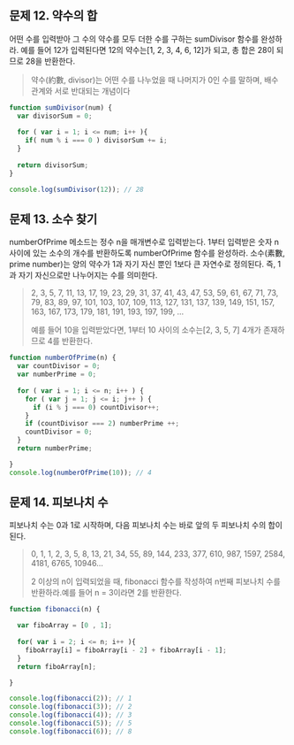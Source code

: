 ## 문제 12. 약수의 합

어떤 수를 입력받아 그 수의 약수를 모두 더한 수를 구하는 sumDivisor 함수를 완성하라. 예를 들어 12가 입력된다면 12의 약수는[1, 2, 3, 4, 6, 12]가 되고, 총 합은 28이 되므로 28을 반환한다. 

> 약수(約數, divisor)는 어떤 수를 나누었을 때 나머지가 0인 수를 말하며, 배수 관계와 서로 반대되는 개념이다

```javascript
function sumDivisor(num) {
  var divisorSum = 0;
  
  for ( var i = 1; i <= num; i++ ){
    if( num % i === 0 ) divisorSum += i;
  }
  
  return divisorSum;
}

console.log(sumDivisor(12)); // 28

```



## 문제 13. 소수 찾기

numberOfPrime 메소드는 정수 n을 매개변수로 입력받는다. 1부터 입력받은 숫자 n 사이에 있는 소수의 개수를 반환하도록 numberOfPrime 함수를 완성하라. 소수(素數, prime number)는 양의 약수가 1과 자기 자신 뿐인 1보다 큰 자연수로 정의된다. 즉, 1과 자기 자신으로만 나누어지는 수를 의미한다.

> 2, 3, 5, 7, 11, 13, 17, 19, 23, 29, 31, 37, 41, 43, 47, 53, 59, 61, 67, 71, 73, 79, 83, 89, 97, 101, 103, 107, 109, 113, 127, 131, 137, 139, 149, 151, 157, 163, 167, 173, 179, 181, 191, 193, 197, 199, …
>
> 예를 들어 10을 입력받았다면, 1부터 10 사이의 소수는[2, 3, 5, 7] 4개가 존재하므로 4를 반환한다. 

```javascript
function numberOfPrime(n) {
  var countDivisor = 0;
  var numberPrime = 0;
  
  for ( var i = 1; i <= n; i++ ) {
    for ( var j = 1; j <= i; j++ ) {
      if (i % j === 0) countDivisor++;
    }
    if (countDivisor === 2) numberPrime ++;
    countDivisor = 0;
  }
  return numberPrime;

}
console.log(numberOfPrime(10)); // 4
```



## 문제 14. 피보나치 수

피보나치 수는 0과 1로 시작하며, 다음 피보나치 수는 바로 앞의 두 피보나치 수의 합이 된다.

> 0, 1, 1, 2, 3, 5, 8, 13, 21, 34, 55, 89, 144, 233, 377, 610, 987, 1597, 2584, 4181, 6765, 10946…
>
> 2 이상의 n이 입력되었을 때, fibonacci 함수를 작성하여 n번째 피보나치 수를 반환하라.예를 들어 n = 3이라면 2를 반환한다. 

```javascript
function fibonacci(n) {

  var fiboArray = [0 , 1];
  
  for( var i = 2; i <= n; i++ ){
    fiboArray[i] = fiboArray[i - 2] + fiboArray[i - 1];
  }
  return fiboArray[n];

}

console.log(fibonacci(2)); // 1
console.log(fibonacci(3)); // 2
console.log(fibonacci(4)); // 3
console.log(fibonacci(5)); // 5
console.log(fibonacci(6)); // 8
```

